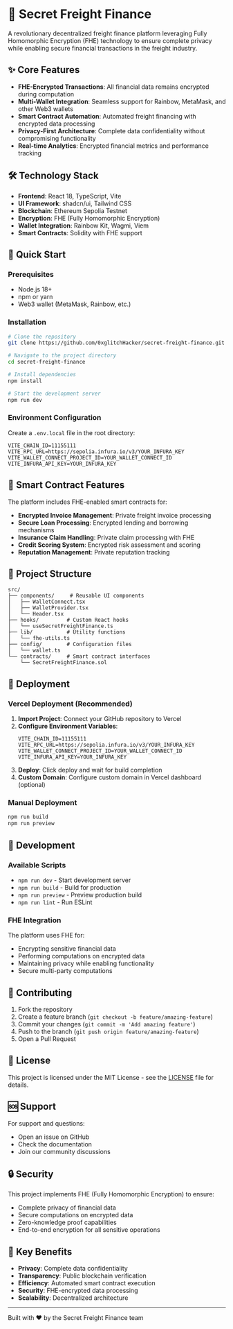 # 🚛 Secret Freight Finance

A revolutionary decentralized freight finance platform leveraging Fully Homomorphic Encryption (FHE) technology to ensure complete privacy while enabling secure financial transactions in the freight industry.

## ✨ Core Features

- **FHE-Encrypted Transactions**: All financial data remains encrypted during computation
- **Multi-Wallet Integration**: Seamless support for Rainbow, MetaMask, and other Web3 wallets
- **Smart Contract Automation**: Automated freight financing with encrypted data processing
- **Privacy-First Architecture**: Complete data confidentiality without compromising functionality
- **Real-time Analytics**: Encrypted financial metrics and performance tracking

## 🛠 Technology Stack

- **Frontend**: React 18, TypeScript, Vite
- **UI Framework**: shadcn/ui, Tailwind CSS
- **Blockchain**: Ethereum Sepolia Testnet
- **Encryption**: FHE (Fully Homomorphic Encryption)
- **Wallet Integration**: Rainbow Kit, Wagmi, Viem
- **Smart Contracts**: Solidity with FHE support

## 🚀 Quick Start

### Prerequisites

- Node.js 18+ 
- npm or yarn
- Web3 wallet (MetaMask, Rainbow, etc.)

### Installation

```bash
# Clone the repository
git clone https://github.com/0xglitchHacker/secret-freight-finance.git

# Navigate to the project directory
cd secret-freight-finance

# Install dependencies
npm install

# Start the development server
npm run dev
```

### Environment Configuration

Create a `.env.local` file in the root directory:

```env
VITE_CHAIN_ID=11155111
VITE_RPC_URL=https://sepolia.infura.io/v3/YOUR_INFURA_KEY
VITE_WALLET_CONNECT_PROJECT_ID=YOUR_WALLET_CONNECT_ID
VITE_INFURA_API_KEY=YOUR_INFURA_KEY
```

## 🔐 Smart Contract Features

The platform includes FHE-enabled smart contracts for:

- **Encrypted Invoice Management**: Private freight invoice processing
- **Secure Loan Processing**: Encrypted lending and borrowing mechanisms
- **Insurance Claim Handling**: Private claim processing with FHE
- **Credit Scoring System**: Encrypted risk assessment and scoring
- **Reputation Management**: Private reputation tracking

## 📁 Project Structure

```
src/
├── components/     # Reusable UI components
│   ├── WalletConnect.tsx
│   ├── WalletProvider.tsx
│   └── Header.tsx
├── hooks/         # Custom React hooks
│   └── useSecretFreightFinance.ts
├── lib/           # Utility functions
│   └── fhe-utils.ts
├── config/        # Configuration files
│   └── wallet.ts
└── contracts/     # Smart contract interfaces
    └── SecretFreightFinance.sol
```

## 🚀 Deployment

### Vercel Deployment (Recommended)

1. **Import Project**: Connect your GitHub repository to Vercel
2. **Configure Environment Variables**:
   ```
   VITE_CHAIN_ID=11155111
   VITE_RPC_URL=https://sepolia.infura.io/v3/YOUR_INFURA_KEY
   VITE_WALLET_CONNECT_PROJECT_ID=YOUR_WALLET_CONNECT_ID
   VITE_INFURA_API_KEY=YOUR_INFURA_KEY
   ```
3. **Deploy**: Click deploy and wait for build completion
4. **Custom Domain**: Configure custom domain in Vercel dashboard (optional)

### Manual Deployment

```bash
npm run build
npm run preview
```

## 🔧 Development

### Available Scripts

- `npm run dev` - Start development server
- `npm run build` - Build for production
- `npm run preview` - Preview production build
- `npm run lint` - Run ESLint

### FHE Integration

The platform uses FHE for:
- Encrypting sensitive financial data
- Performing computations on encrypted data
- Maintaining privacy while enabling functionality
- Secure multi-party computations

## 🤝 Contributing

1. Fork the repository
2. Create a feature branch (`git checkout -b feature/amazing-feature`)
3. Commit your changes (`git commit -m 'Add amazing feature'`)
4. Push to the branch (`git push origin feature/amazing-feature`)
5. Open a Pull Request

## 📄 License

This project is licensed under the MIT License - see the [LICENSE](LICENSE) file for details.

## 🆘 Support

For support and questions:
- Open an issue on GitHub
- Check the documentation
- Join our community discussions

## 🔒 Security

This project implements FHE (Fully Homomorphic Encryption) to ensure:
- Complete privacy of financial data
- Secure computations on encrypted data
- Zero-knowledge proof capabilities
- End-to-end encryption for all sensitive operations

## 🌟 Key Benefits

- **Privacy**: Complete data confidentiality
- **Transparency**: Public blockchain verification
- **Efficiency**: Automated smart contract execution
- **Security**: FHE-encrypted data processing
- **Scalability**: Decentralized architecture

---

Built with ❤️ by the Secret Freight Finance team